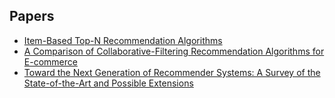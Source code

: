 ## Papers

+ [Item-Based Top-N Recommendation Algorithms](https://wenku.baidu.com/view/e865ea4cfe4733687e21aa78.html)
+ [A Comparison of Collaborative-Filtering Recommendation Algorithms for E-commerce](https://www.researchgate.net/publication/220628661_A_Comparison_of_Collaborative-Filtering_Recommendation_Algorithms_for_E-commerce)
+ [Toward the Next Generation of Recommender
Systems: A Survey of the State-of-the-Art and
Possible Extensions](http://pages.stern.nyu.edu/~atuzhili/pdf/TKDE-Paper-as-Printed.pdf)
